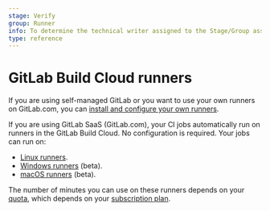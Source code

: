 ```yaml
---
stage: Verify
group: Runner
info: To determine the technical writer assigned to the Stage/Group associated with this page, see https://about.gitlab.com/handbook/engineering/ux/technical-writing/#assignments
type: reference
---
```


# GitLab Build Cloud runners

If you are using self-managed GitLab or you want to use your own runners on GitLab.com, you can
[install and configure your own runners](https://docs.gitlab.com/runner/install/).

If you are using GitLab SaaS (GitLab.com), your CI jobs automatically run on runners in the GitLab Build Cloud.
No configuration is required. Your jobs can run on:

- [Linux runners](build_cloud/linux_build_cloud.md).
- [Windows runners](build_cloud/windows_build_cloud.md) (beta).
- [macOS runners](build_cloud/macos_build_cloud.md) (beta).

The number of minutes you can use on these runners depends on your
[quota](../../user/admin_area/settings/continuous_integration.md#shared-runners-pipeline-minutes-quota),
which depends on your [subscription plan](../../subscriptions/gitlab_com/index.md#ci-pipeline-minutes).
